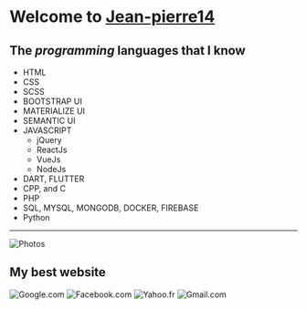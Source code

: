
# Welcome to [Jean-pierre14](https://github.com/Jean-pierre14/Jean-pierre14, "Grace El BISIMWA")
## The *programming* __languages__ that I know 

* HTML
* CSS
* SCSS
* BOOTSTRAP UI
* MATERIALIZE UI 
* SEMANTIC UI
* JAVASCRIPT
    * jQuery
    * ReactJs
    * VueJs
    * NodeJs
* DART, FLUTTER
* CPP, and C
* PHP
* SQL, MYSQL, MONGODB, DOCKER, FIREBASE
* Python

---
![Photos](https://cdn.icon-icons.com/icons2/3103/PNG/128/gallery_icon_191518.png, "Google photos")

## My best website
![Google.com](https://cdn.icon-icons.com/icons2/1011/PNG/128/Google_Chrome_icon-icons.com_75711.png)
![Facebook.com](https://cdn.icon-icons.com/icons2/1011/PNG/128/Google_Chrome_icon-icons.com_75711.png)
![Yahoo.fr](https://cdn.icon-icons.com/icons2/1011/PNG/128/Google_Chrome_icon-icons.com_75711.png)
![Gmail.com](https://cdn.icon-icons.com/icons2/1011/PNG/128/Google_Chrome_icon-icons.com_75711.png)
```reactjs

```